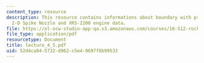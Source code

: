```yaml
---
content_type: resource
description: This resource contains informations about boundary with prescribed pressure,
  2-D Spike Nozzle and XRS-2200 engine data.
file: https://ol-ocw-studio-app-qa.s3.amazonaws.com/courses/16-512-rocket-propulsion-fall-2005/52d4ca845732d962c5e49697f8b99533_lecture_4_5.pdf
file_type: application/pdf
resourcetype: Document
title: lecture_4_5.pdf
uid: 52d4ca84-5732-d962-c5e4-9697f8b99533
---
```

